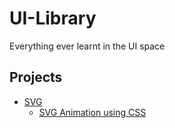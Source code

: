 # UI-Library
Everything ever learnt in the UI space

## Projects
* [SVG](./svg)
    * [SVG Animation using CSS](./svg/svg-animation)
